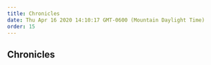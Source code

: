 ```yaml
---
title: Chronicles
date: Thu Apr 16 2020 14:10:17 GMT-0600 (Mountain Daylight Time)
order: 15
---
```


## Chronicles